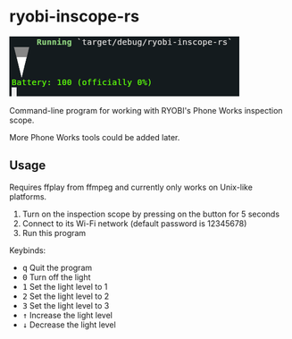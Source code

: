 # ryobi-inscope-rs

![Screenshot](screenshot.png)

Command-line program for working with RYOBI's Phone Works inspection scope.

More Phone Works tools could be added later.

## Usage

Requires ffplay from ffmpeg and currently only works on Unix-like platforms.

1. Turn on the inspection scope by pressing on the button for 5 seconds
2. Connect to its Wi-Fi network (default password is 12345678)
3. Run this program

Keybinds:

* <kbd>q</kbd> Quit the program
* <kbd>0</kbd> Turn off the light
* <kbd>1</kbd> Set the light level to 1
* <kbd>2</kbd> Set the light level to 2
* <kbd>3</kbd> Set the light level to 3
* <kbd>↑</kbd> Increase the light level
* <kbd>↓</kbd> Decrease the light level
